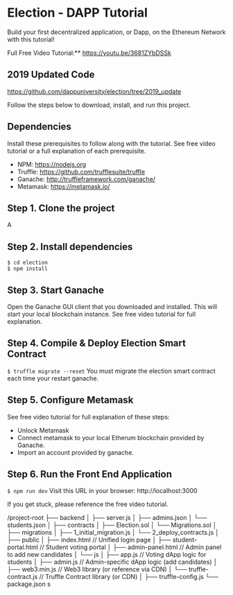 
# Election - DAPP Tutorial
Build your first decentralized application, or Dapp, on the Ethereum Network with this tutorial!

Full Free Video Tutorial:**
https://youtu.be/3681ZYbDSSk

## 2019 Updated Code
https://github.com/dappuniversity/election/tree/2019_update

Follow the steps below to download, install, and run this project.

## Dependencies
Install these prerequisites to follow along with the tutorial. See free video tutorial or a full explanation of each prerequisite.
- NPM: https://nodejs.org
- Truffle: https://github.com/trufflesuite/truffle
- Ganache: http://truffleframework.com/ganache/
- Metamask: https://metamask.io/


## Step 1. Clone the project
A

## Step 2. Install dependencies
```
$ cd election
$ npm install
```
## Step 3. Start Ganache
Open the Ganache GUI client that you downloaded and installed. This will start your local blockchain instance. See free video tutorial for full explanation.


## Step 4. Compile & Deploy Election Smart Contract
`$ truffle migrate --reset`
You must migrate the election smart contract each time your restart ganache.

## Step 5. Configure Metamask
See free video tutorial for full explanation of these steps:
- Unlock Metamask
- Connect metamask to your local Etherum blockchain provided by Ganache.
- Import an account provided by ganache.

## Step 6. Run the Front End Application
`$ npm run dev`
Visit this URL in your browser: http://localhost:3000

If you get stuck, please reference the free video tutorial.


/project-root
├── backend
│   ├── server.js
│   ├── admins.json
│   └── students.json
│
├── contracts
│   ├── Election.sol
│   └── Migrations.sol
│
├── migrations
│   ├── 1_initial_migration.js
│   └── 2_deploy_contracts.js
│
├── public
│   ├── index.html             // Unified login page
│   ├── student-portal.html    // Student voting portal
│   ├── admin-panel.html       // Admin panel to add new candidates
│   └── js
│       ├── app.js            // Voting dApp logic for students
│       ├── admin.js          // Admin-specific dApp logic (add candidates)
│       ├── web3.min.js       // Web3 library (or reference via CDN)
│       └── truffle-contract.js // Truffle Contract library (or CDN)
│
├── truffle-config.js
└── package.json
s